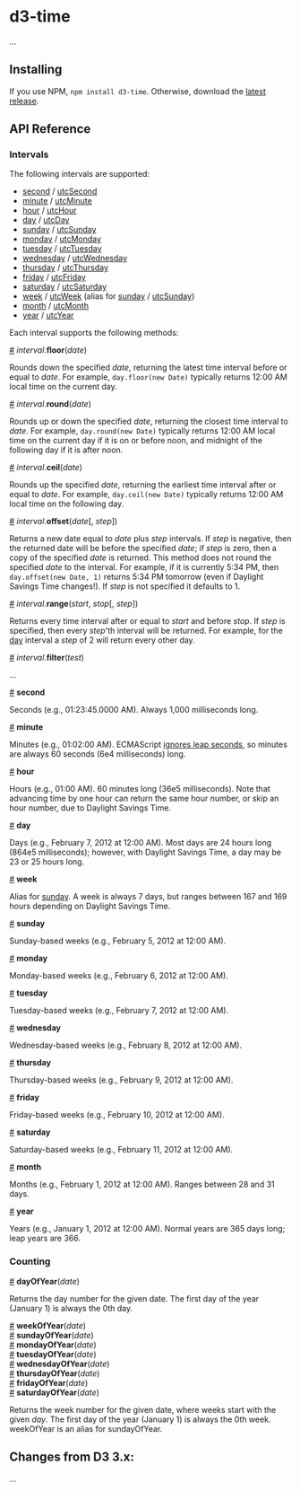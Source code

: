 # d3-time

…

## Installing

If you use NPM, `npm install d3-time`. Otherwise, download the [latest release](https://github.com/d3/d3-time/releases/latest).

## API Reference

### Intervals

The following intervals are supported:

* [second](#second) / [utcSecond](#utcSecond)
* [minute](#minute) / [utcMinute](#utcMinute)
* [hour](#hour) / [utcHour](#utcHour)
* [day](#day) / [utcDay](#utcDay)
* [sunday](#sunday) / [utcSunday](#utcSunday)
* [monday](#monday) / [utcMonday](#utcMonday)
* [tuesday](#tuesday) / [utcTuesday](#utcTuesday)
* [wednesday](#wednesday) / [utcWednesday](#utcWednesday)
* [thursday](#thursday) / [utcThursday](#utcThursday)
* [friday](#friday) / [utcFriday](#utcFriday)
* [saturday](#saturday) / [utcSaturday](#utcSaturday)
* [week](#week) / [utcWeek](#utcWeek) (alias for [sunday](#sunday) / [utcSunday](#utcSunday))
* [month](#month) / [utcMonth](#utcMonth)
* [year](#year) / [utcYear](#utcYear)

Each interval supports the following methods:

<a name="interval_floor" href="#interval_floor">#</a> <i>interval</i>.<b>floor</b>(<i>date</i>)

Rounds down the specified *date*, returning the latest time interval before or equal to *date*. For example, `day.floor(new Date)` typically returns 12:00 AM local time on the current day.

<a name="interval_round" href="#interval_round">#</a> <i>interval</i>.<b>round</b>(<i>date</i>)

Rounds up or down the specified *date*, returning the closest time interval to *date*. For example, `day.round(new Date)` typically returns 12:00 AM local time on the current day if it is on or before noon, and midnight of the following day if it is after noon.

<a name="interval_ceil" href="#interval_ceil">#</a> <i>interval</i>.<b>ceil</b>(<i>date</i>)

Rounds up the specified *date*, returning the earliest time interval after or equal to *date*. For example, `day.ceil(new Date)` typically returns 12:00 AM local time on the following day.

<a name="interval_offset" href="#interval_offset">#</a> <i>interval</i>.<b>offset</b>(<i>date</i>[, <i>step</i>])

Returns a new date equal to *date* plus *step* intervals. If *step* is negative, then the returned date will be before the specified *date*; if *step* is zero, then a copy of the specified *date* is returned. This method does not round the specified *date* to the interval. For example, if it is currently 5:34 PM, then `day.offset(new Date, 1)` returns 5:34 PM tomorrow (even if Daylight Savings Time changes!). If *step* is not specified it defaults to 1.

<a name="interval_range" href="#interval_range">#</a> <i>interval</i>.<b>range</b>(<i>start</i>, <i>stop</i>[, <i>step</i>])

Returns every time interval after or equal to *start* and before *stop*.  If *step* is specified, then every *step*'th interval will be returned. For example, for the [day](#day) interval a *step* of 2 will return every other day.

<a name="interval_filter" href="#interval_filter">#</a> <i>interval</i>.<b>filter</b>(<i>test</i>)

…

<a name="second" href="#second">#</a> <b>second</b>

Seconds (e.g., 01:23:45.0000 AM). Always 1,000 milliseconds long.

<a name="minute" href="#minute">#</a> <b>minute</b>

Minutes (e.g., 01:02:00 AM). ECMAScript [ignores leap seconds](http://www.ecma-international.org/ecma-262/5.1/#sec-15.9.1.1), so minutes are always 60 seconds (6e4 milliseconds) long.

<a name="hour" href="#hour">#</a> <b>hour</b>

Hours (e.g., 01:00 AM). 60 minutes long (36e5 milliseconds). Note that advancing time by one hour can return the same hour number, or skip an hour number, due to Daylight Savings Time.

<a name="day" href="#day">#</a> <b>day</b>

Days (e.g., February 7, 2012 at 12:00 AM). Most days are 24 hours long (864e5 milliseconds); however, with Daylight Savings Time, a day may be 23 or 25 hours long.

<a name="week" href="#week">#</a> <b>week</b>

Alias for [sunday](#sunday). A week is always 7 days, but ranges between 167 and 169 hours depending on Daylight Savings Time.

<a name="sunday" href="#sunday">#</a> <b>sunday</b>

Sunday-based weeks (e.g., February 5, 2012 at 12:00 AM).

<a name="monday" href="#monday">#</a> <b>monday</b>

Monday-based weeks (e.g., February 6, 2012 at 12:00 AM).

<a name="tuesday" href="#tuesday">#</a> <b>tuesday</b>

Tuesday-based weeks (e.g., February 7, 2012 at 12:00 AM).

<a name="wednesday" href="#wednesday">#</a> <b>wednesday</b>

Wednesday-based weeks (e.g., February 8, 2012 at 12:00 AM).

<a name="thursday" href="#thursday">#</a> <b>thursday</b>

Thursday-based weeks (e.g., February 9, 2012 at 12:00 AM).

<a name="friday" href="#friday">#</a> <b>friday</b>

Friday-based weeks (e.g., February 10, 2012 at 12:00 AM).

<a name="saturday" href="#saturday">#</a> <b>saturday</b>

Saturday-based weeks (e.g., February 11, 2012 at 12:00 AM).

<a name="month" href="#month">#</a> <b>month</b>

Months (e.g., February 1, 2012 at 12:00 AM). Ranges between 28 and 31 days.

<a name="year" href="#year">#</a> <b>year</b>

Years (e.g., January 1, 2012 at 12:00 AM). Normal years are 365 days long; leap years are 366.

### Counting

<a name="dayOfYear" href="#dayOfYear">#</a> <b>dayOfYear</b>(<i>date</i>)

Returns the day number for the given date. The first day of the year (January 1) is always the 0th day.

<a name="weekOfYear" href="#weekOfYear">#</a> <b>weekOfYear</b>(<i>date</i>)
<br><a name="sundayOfYear" href="#sundayOfYear">#</a> <b>sundayOfYear</b>(<i>date</i>)
<br><a name="mondayOfYear" href="#mondayOfYear">#</a> <b>mondayOfYear</b>(<i>date</i>)
<br><a name="tuesdayOfYear" href="#tuesdayOfYear">#</a> <b>tuesdayOfYear</b>(<i>date</i>)
<br><a name="wednesdayOfYear" href="#wednesdayOfYear">#</a> <b>wednesdayOfYear</b>(<i>date</i>)
<br><a name="thursdayOfYear" href="#thursdayOfYear">#</a> <b>thursdayOfYear</b>(<i>date</i>)
<br><a name="fridayOfYear" href="#fridayOfYear">#</a> <b>fridayOfYear</b>(<i>date</i>)
<br><a name="saturdayOfYear" href="#saturdayOfYear">#</a> <b>saturdayOfYear</b>(<i>date</i>)

Returns the week number for the given date, where weeks start with the given <i>day</i>. The first day of the year (January 1) is always the 0th week. weekOfYear is an alias for sundayOfYear.

## Changes from D3 3.x:

…
